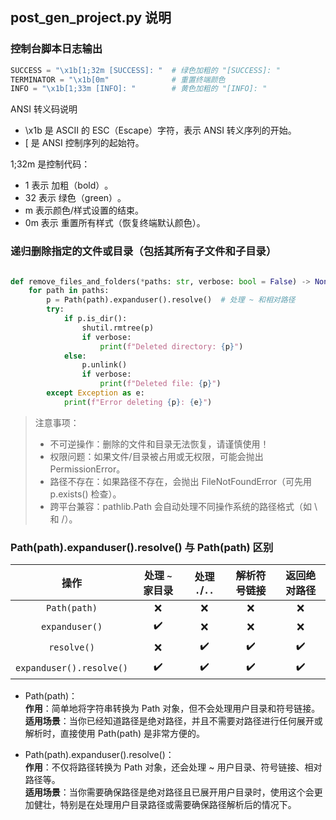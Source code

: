 ## post_gen_project.py 说明


### 控制台脚本日志输出
   
```python
SUCCESS = "\x1b[1;32m [SUCCESS]: "  # 绿色加粗的 "[SUCCESS]: "
TERMINATOR = "\x1b[0m"              # 重置终端颜色
INFO = "\x1b[1;33m [INFO]: "        # 黄色加粗的 "[INFO]: "
```

ANSI 转义码说明​​  
* \x1b 是 ASCII 的 ​​ESC（Escape）字符​​，表示 ANSI 转义序列的开始。
* [ 是 ANSI 控制序列的起始符。

1;32m 是控制代码：  
  * 1 表示 ​​加粗（bold）​​。
  * 32 表示 ​​绿色（green）​​。
  * m 表示颜色/样式设置的结束。
  * 0m 表示 ​​重置所有样式​​（恢复终端默认颜色）。


### 递归删除指定的文件或目录​​（包括其所有子文件和子目录）

```python

def remove_files_and_folders(*paths: str, verbose: bool = False) -> None:
    for path in paths:
        p = Path(path).expanduser().resolve()  # 处理 ~ 和相对路径
        try:
            if p.is_dir():
                shutil.rmtree(p)
                if verbose:
                    print(f"Deleted directory: {p}")
            else:
                p.unlink()
                if verbose:
                    print(f"Deleted file: {p}")
        except Exception as e:
            print(f"Error deleting {p}: {e}")
```

> 注意事项​​：  
> * ​不可逆操作​​：删除的文件和目录无法恢复，请谨慎使用！  
> * ​权限问题​​：如果文件/目录被占用或无权限，可能会抛出 PermissionError。  
> * ​路径不存在​​：如果路径不存在，会抛出 FileNotFoundError（可先用 p.exists() 检查）。  
> * ​跨平台兼容​​：pathlib.Path 会自动处理不同操作系统的路径格式（如 \ 和 /）。 


### Path(path).expanduser().resolve() 与 Path(path) 区别


|           操作           | 处理 `~` 家目录 | 处理 `.`/`..` | 解析符号链接 | 返回绝对路径 |
| :----------------------: | :-------------: | :-----------: | :----------: | :----------: |
|       `Path(path)`       |        ❌        |       ❌       |      ❌       |      ❌       |
|      `expanduser()`      |        ✔️        |       ❌       |      ❌       |      ❌       |
|       `resolve()`        |        ❌        |       ✔️       |      ✔️       |      ✔️       |
| `expanduser().resolve()` |        ✔️        |       ✔️       |      ✔️       |      ✔️       |


* Path(path)：  
**作用**：简单地将字符串转换为 Path 对象，但不会处理用户目录和符号链接。  
**适用场景**：当你已经知道路径是绝对路径，并且不需要对路径进行任何展开或解析时，直接使用 Path(path) 是非常方便的。

* Path(path).expanduser().resolve()：  
**作用**：不仅将路径转换为 Path 对象，还会处理 ~ 用户目录、符号链接、相对路径等。  
**适用场景**：当你需要确保路径是绝对路径且已展开用户目录时，使用这个会更加健壮，特别是在处理用户目录路径或需要确保路径解析后的情况下。